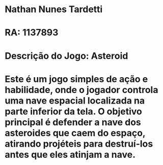 # Nathan Nunes Tardetti
# RA: 1137893
# Descrição do Jogo: Asteroid
# Este é um jogo simples de ação e habilidade, onde o jogador controla uma nave espacial localizada na parte inferior da tela. O objetivo principal é defender a nave dos asteroides que caem do espaço, atirando projéteis para destruí-los antes que eles atinjam a nave.

